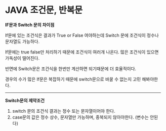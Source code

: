 # JAVA 조건문, 반복문

**IF문과 Switch 문의 차이점**

If문에 있는 조건식은 결과가 True or False 여야하는데
Switch 문에 조건식이 정수나 문자열도 가능하다.


If문에는 true false만 처리하기 때문에 조건식이 여러개 나온다. 많은 조건식이 있으면 가독성이 떨어진다. 

반면에 Switch문은 조건식을 한번만 계산하면 되기때문에 더 효율적이다.

경우의 수가 많은 If문은 복잡하기 때문에 switch문으로 바꿀 수 없는지 고민 해봐야한다.
***
**Switch문의 제약조건**
1. switch 문의 조건식 결과는 정수 또는 문자열이어야 한다.
2. case문의 값은 정수 상수, 문자열만 가능하며, 중복되지 않아야한다. (변수는 안된다)

